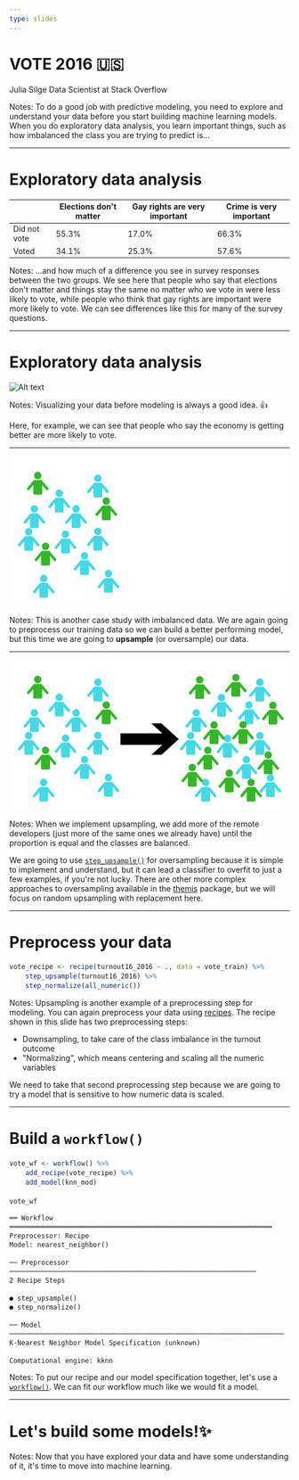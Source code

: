 ```yaml
---
type: slides
---
```


# VOTE 2016 🇺🇸

Julia Silge
Data Scientist at Stack Overflow

Notes: To do a good job with predictive modeling, you need to explore and understand your data before you start building machine learning models. When you do exploratory data analysis, you learn important things, such as how imbalanced the class you are trying to predict is...

---

# Exploratory data analysis


| | Elections don't matter | Gay rights are very important | Crime is very important |
| --- | --- | --- | --- |
| Did not vote   | 55.3%                  | 17.0%                     | 66.3%  |                
| Voted          | 34.1%                  | 25.3%                     | 57.6%  |                

Notes: ...and how much of a difference you see in survey responses between the two groups. We see here that people who say that elections don't matter and things stay the same no matter who we vote in were less likely to vote, while people who think that gay rights are important were more likely to vote. We can see differences like this for many of the survey questions.

---

# Exploratory data analysis

![Alt text](https://github.com/juliasilge/supervised-ML-case-studies-course/blob/master/img/econtrend.png?raw=true)

Notes: Visualizing your data before modeling is always a good idea. 👍 

Here, for example, we can see that people who say the economy is getting better are more likely to vote.

---

![](https://github.com/juliasilge/course-ML-tidymodels/blob/master/img/downsample1.png?raw=true)

Notes: This is another case study with imbalanced data. We are again going to preprocess our training data so we can build a better performing model, but this time we are going to **upsample** (or oversample) our data.


---

![](https://github.com/juliasilge/course-ML-tidymodels/blob/master/img/upsample2.png?raw=true)

Notes: When we implement upsampling, we add more of the remote developers (just more of the same ones we already have) until the proportion is equal and the classes are balanced. 

We are going to use [`step_upsample()`](https://tidymodels.github.io/recipes/reference/step_upsample.html) for oversampling because it is simple to implement and understand, but it can lead a classifier to overfit to just a few examples, if you're not lucky. There are other more complex approaches to oversampling available in the [themis](https://tidymodels.github.io/themis/) package, but we will focus on random upsampling with replacement here.

---

# Preprocess your data

```r
vote_recipe <- recipe(turnout16_2016 ~ ., data = vote_train) %>% 
    step_upsample(turnout16_2016) %>%
    step_normalize(all_numeric())
```

Notes: Upsampling is another example of a preprocessing step for modeling. You can again preprocess your data using [recipes](https://tidymodels.github.io/recipes/). The recipe shown in this slide has two preprocessing steps:

- Downsampling, to take care of the class imbalance in the turnout outcome
- "Normalizing", which means centering and scaling all the numeric variables

We need to take that second preprocessing step because we are going to try a model that is sensitive to how numeric data is scaled.

---

# Build a `workflow()`

```r
vote_wf <- workflow() %>%
    add_recipe(vote_recipe) %>%
    add_model(knn_mod)

vote_wf
```

```out
══ Workflow ══════════════════════════════════════════════════════════════════
Preprocessor: Recipe
Model: nearest_neighbor()

── Preprocessor ──────────────────────────────────────────────────────────────
2 Recipe Steps

● step_upsample()
● step_normalize()

── Model ─────────────────────────────────────────────────────────────────────
K-Nearest Neighbor Model Specification (unknown)

Computational engine: kknn 
```

Notes: To put our recipe and our model specification together, let's use a [`workflow()`](https://tidymodels.github.io/workflows/). We can fit our workflow much like we would fit a model.

---

# Let's build some models!✨

Notes: Now that you have explored your data and have some understanding of it, it's time to move into machine learning.

